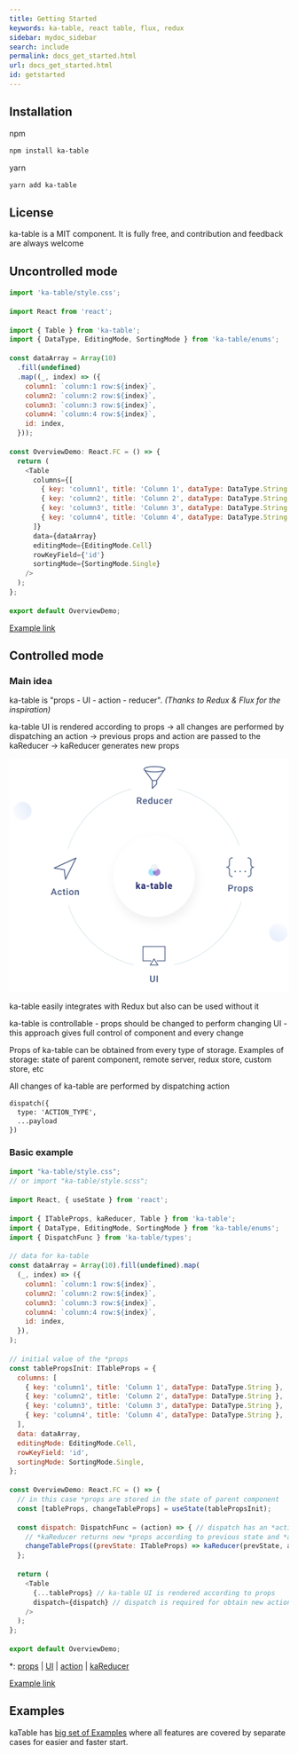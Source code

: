 ```yaml
---
title: Getting Started
keywords: ka-table, react table, flux, redux
sidebar: mydoc_sidebar
search: include
permalink: docs_get_started.html
url: docs_get_started.html
id: getstarted
---
```


## Installation
npm
```sh
npm install ka-table
```
yarn
```sh
yarn add ka-table
```

## License
ka-table is a MIT component. It is fully free, and contribution and feedback are always welcome

## Uncontrolled mode

```js
import 'ka-table/style.css';

import React from 'react';

import { Table } from 'ka-table';
import { DataType, EditingMode, SortingMode } from 'ka-table/enums';

const dataArray = Array(10)
  .fill(undefined)
  .map((_, index) => ({
    column1: `column:1 row:${index}`,
    column2: `column:2 row:${index}`,
    column3: `column:3 row:${index}`,
    column4: `column:4 row:${index}`,
    id: index,
  }));

const OverviewDemo: React.FC = () => {
  return (
    <Table
      columns={[
        { key: 'column1', title: 'Column 1', dataType: DataType.String },
        { key: 'column2', title: 'Column 2', dataType: DataType.String },
        { key: 'column3', title: 'Column 3', dataType: DataType.String },
        { key: 'column4', title: 'Column 4', dataType: DataType.String },
      ]}
      data={dataArray}
      editingMode={EditingMode.Cell}
      rowKeyField={'id'}
      sortingMode={SortingMode.Single}
    />
  );
};

export default OverviewDemo;
```

[Example link](https://komarovalexander.github.io/ka-table/#/overview)

## Controlled mode
### Main idea
ka-table is "props - UI - action - reducer". *(Thanks to Redux & Flux for the inspiration)*

 ka-table UI is rendered according to props -> all changes are performed by dispatching an action -> previous props and action are passed to the kaReducer -> kaReducer generates new props

![Pattern](./images/schema-docs.svg)

 ka-table easily integrates with Redux but also can be used without it

 ka-table is controllable - props should be changed to perform changing UI - this approach gives full control of component and every change

 Props of ka-table can be obtained from every type of storage. Examples of storage: state of parent component, remote server, redux store, custom store, etc


All changes of ka-table are performed by dispatching action

    dispatch({
      type: 'ACTION_TYPE',
      ...payload
    })

### Basic example

```js
import "ka-table/style.css";
// or import "ka-table/style.scss";

import React, { useState } from 'react';

import { ITableProps, kaReducer, Table } from 'ka-table';
import { DataType, EditingMode, SortingMode } from 'ka-table/enums';
import { DispatchFunc } from 'ka-table/types';

// data for ka-table
const dataArray = Array(10).fill(undefined).map(
  (_, index) => ({
    column1: `column:1 row:${index}`,
    column2: `column:2 row:${index}`,
    column3: `column:3 row:${index}`,
    column4: `column:4 row:${index}`,
    id: index,
  }),
);

// initial value of the *props
const tablePropsInit: ITableProps = {
  columns: [
    { key: 'column1', title: 'Column 1', dataType: DataType.String },
    { key: 'column2', title: 'Column 2', dataType: DataType.String },
    { key: 'column3', title: 'Column 3', dataType: DataType.String },
    { key: 'column4', title: 'Column 4', dataType: DataType.String },
  ],
  data: dataArray,
  editingMode: EditingMode.Cell,
  rowKeyField: 'id',
  sortingMode: SortingMode.Single,
};

const OverviewDemo: React.FC = () => {
  // in this case *props are stored in the state of parent component
  const [tableProps, changeTableProps] = useState(tablePropsInit);

  const dispatch: DispatchFunc = (action) => { // dispatch has an *action as an argument
    // *kaReducer returns new *props according to previous state and *action, and saves new props to the state
    changeTableProps((prevState: ITableProps) => kaReducer(prevState, action));
  };

  return (
    <Table
      {...tableProps} // ka-table UI is rendered according to props
      dispatch={dispatch} // dispatch is required for obtain new actions from the UI
    />
  );
};

export default OverviewDemo;
```
*: [props](./docs_props.html) |
[UI](./docs_ui.html) |
[action](./docs_action.html) |
[kaReducer](./docs_reducer.html)

[Example link](https://komarovalexander.github.io/ka-table/#/sorting)

## Examples
kaTable has [big set of Examples](https://komarovalexander.github.io/ka-table/#/overview) where all features are covered by separate cases for easier and faster start.
